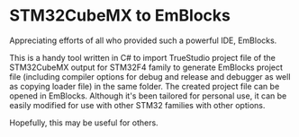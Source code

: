 STM32CubeMX to EmBlocks
=======================

Appreciating efforts of all who provided such a powerful IDE, EmBlocks.  

This is a handy tool written in C# to import TrueStudio project file of the STM32CubeMX output for STM32F4 family to generate EmBlocks project file (including compiler options for debug and release and debugger as well as copying loader file) in the same folder. The created project file can be opened in EmBlocks. Although it's been tailored for personal use, it can be easily modified for use with other STM32 families with other options.  

Hopefully, this may be useful for others.
